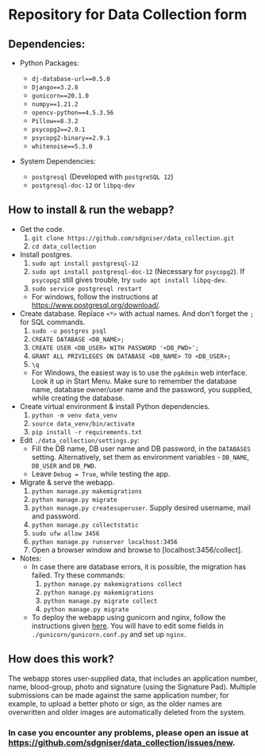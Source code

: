 # Repository for Data Collection form

<!-- W10 messing up ps schema - Heroku Demo here: https://dcniser.herokuapp.com/collect/ -->

## Dependencies:
* Python Packages:
  * `dj-database-url==0.5.0`
  * `Django==3.2.8`
  * `gunicorn==20.1.0`
  * `numpy==1.21.2`
  * `opencv-python==4.5.3.56`
  * `Pillow==8.3.2`
  * `psycopg2==2.9.1`
  * `psycopg2-binary==2.9.1`
  * `whitenoise==5.3.0`

* System Dependencies:
  * `postgresql` (Developed with `postgreSQL 12`)
  * `postgresql-doc-12` or `libpq-dev`


## How to install & run the webapp?
* Get the code.
  1. `git clone https://github.com/sdgniser/data_collection.git`
  2. `cd data_collection`
* Install postgres.
  1. `sudo apt install postgresql-12`
  2. `sudo apt install postgresql-doc-12` (Necessary for `psycopg2`). If `psycopg2` still gives trouble, try `sudo apt install libpq-dev`.
  3. `sudo service postgresql restart`
  * For windows, follow the instructions at https://www.postgresql.org/download/.
* Create database. Replace `<*>` with actual names. And don't forget the `;` for SQL commands.
  1. `sudo -u postgres psql`
  2. `CREATE DATABASE <DB_NAME>;`
  3. `CREATE USER <DB_USER> WITH PASSWORD '<DB_PWD>';`
  4. `GRANT ALL PRIVILEGES ON DATABASE <DB_NAME> TO <DB_USER>;`
  5. `\q`
  * For Windows, the easiest way is to use the `pgAdmin` web interface. Look it up in Start Menu. Make sure to remember the database name, database owner/user name and the password, you supplied, while creating the database.
* Create virtual environment & install Python dependencies.
  1. `python -m venv data_venv`
  2. `source data_venv/bin/activate`
  3. `pip install -r requirements.txt`
* Edit `./data_collection/settings.py`:
  * Fill the DB name, DB user name and DB password, in the `DATABASES` setting. Alternatively, set them as environment variables - `DB_NAME`, `DB_USER` and `DB_PWD`.
  * Leave `Debug = True`, while testing the app.
* Migrate & serve the webapp.
  1. `python manage.py makemigrations`
  2. `python manage.py migrate`
  3. `python manage.py createsuperuser`. Supply desired username, mail and password.
  4. `python manage.py collectstatic`
  5. `sudo ufw allow 3456`
  6. `python manage.py runserver localhost:3456`
  7. Open a browser window and browse to [localhost:3456/collect].
* Notes:
  * In case there are database errors, it is possible, the migration has failed. Try these commands:
    1. `python manage.py makemigrations collect`
    2. `python manage.py makemigrations`
    3. `python manage.py migrate collect` 
    4. `python manage.py migrate`
  * To deploy the webapp using gunicorn and nginx, follow the instructions given [here](https://www.digitalocean.com/community/tutorials/how-to-set-up-django-with-postgres-nginx-and-gunicorn-on-ubuntu-16-04). You will have to edit some fields in `./gunicorn/gunicorn.conf.py` and set up `nginx`.


## How does this work?

The webapp stores user-supplied data, that includes an application number, name, blood-group, photo and signature (using the Signature Pad). Multiple submissions can be made against the same application number, for example, to upload a better photo or sign, as the older names are overwritten and older images are automatically deleted from the system.

### In case you encounter any problems, please open an issue at https://github.com/sdgniser/data_collection/issues/new.
